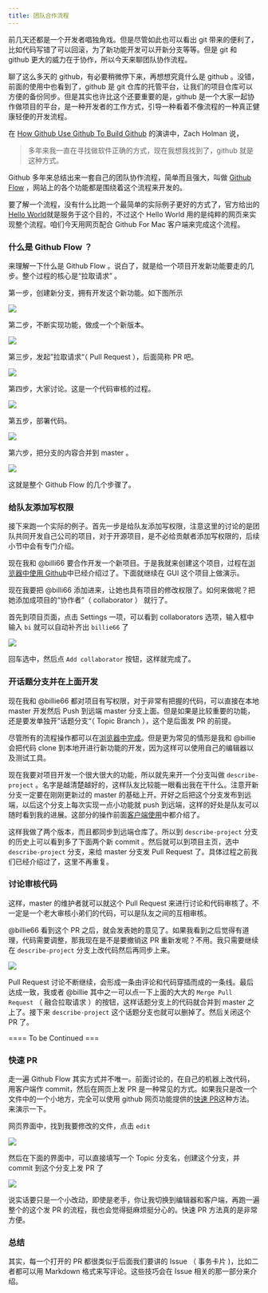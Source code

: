 ```yaml
---
title: 团队合作流程
---
```


前几天还都是一个开发者唱独角戏。但是尽管如此也可以看出 git 带来的便利了，比如代码写错了可以回滚，为了新功能开发可以开新分支等等。但是 git 和 github 更大的威力在于协作，所以今天来聊团队协作流程。

聊了这么多天的 github，有必要稍微停下来，再想想究竟什么是 github 。没错，前面的使用中也看到了，github 是 git 仓库的托管平台，让我们的项目仓库可以方便的备份同步。但是其实也许比这个还要重要的是，github 是一个大家一起协作做项目的平台，是一种开发者的工作方式，引导一种看着不像流程的一种真正健康轻便的开发流程。

在 [How Github Use Github To Build Github](https://www.youtube.com/watch?v=qyz3jkOBbQY) 的演讲中，Zach Holman 说，

> 多年来我一直在寻找做软件正确的方式，现在我想我找到了，github 就是这种方式。


Github 多年来总结出来一套自己的团队协作流程，简单而且强大，叫做 [Github Flow](https://guides.github.com/introduction/flow/index.html) ，网站上的各个功能都是围绕着这个流程来开发的。

要了解一个流程，没有什么比跑一个最简单的实际例子更好的方式了，官方给出的[Hello World](https://guides.github.com/activities/hello-world/)就是服务于这个目的，不过这个 Hello World 用的是纯粹的网页来实现整个流程。咱们今天用网页配合 Github For Mac 客户端来完成这个流程。

### 什么是 Github Flow ？

来理解一下什么是 Github Flow 。说白了，就是给一个项目开发新功能要走的几步。整个过程的核心是“拉取请求” 。

第一步，创建新分支，拥有开发这个新功能。如下图所示

![](https://img.haoqicat.com/2019031601.jpg)

第二步，不断实现功能，做成一个个新版本。

![](https://img.haoqicat.com/2019031602.jpg)


第三步，发起”拉取请求“（ Pull Request ），后面简称 PR 吧。

![](https://img.haoqicat.com/2019031603.jpg)


第四步，大家讨论。这是一个代码审核的过程。

![](https://img.haoqicat.com/2019031604.jpg)

第五步，部署代码。

![](https://img.haoqicat.com/2019031604.jpg)

第六步，把分支的内容合并到 master 。

![](https://img.haoqicat.com/2019031606.jpg)

这就是整个 Github Flow 的几个步骤了。

### 给队友添加写权限

接下来跑一个实际的例子。首先一步是给队友添加写权限，注意这里的讨论的是团队共同开发自己公司的项目，对于开源项目，是不必给贡献者添加写权限的，后续小节中会有专门介绍。

现在我和 @billi66 要合作开发一个新项目。于是我就来创建这个项目，过程在[浏览器中使用 Github](github_in_browser)中已经介绍过了。下面就继续在 GUI 这个项目上做演示。

现在我要把 @billi66 添加进来，让她也具有项目的修改权限了。如何来做呢？把她添加成项目的“协作者”（ collaborator ） 就行了。 

首先到项目页面，点击 Settings 一项，可以看到 collaborators 选项，输入框中输入 `bi` 就可以自动补齐出 `billie66` 了

![](https://img.haoqicat.com/2019031607.jpg)

回车选中，然后点 `Add collaborator` 按钮，这样就完成了。

### 开话题分支并在上面开发

现在我和 @billie66 都对项目有写权限，对于非常有把握的代码，可以直接在本地 master 开发然后 Push 到远端 master 分支上面。但是如果是比较重要的功能，还是要发单独开”话题分支“（ Topic Branch ），这个是后面发 PR 的前提。

尽管所有的流程操作都可以在[浏览器中完成](https://github.com/blog/1557-github-flow-in-the-browser)。但是更为常见的情形是我和 @billie 会把代码 clone 到本地开进行新功能的开发，因为这样可以使用自己的编辑器以及测试工具。

现在我要对项目开发一个很大很大的功能，所以就先来开一个分支叫做 `describe-project` 。名字是越清楚越好的，这样队友比较能一眼看出我在干什么。注意开新分支一定要在刚刚更新过的 master 的基础上开。开好之后把这个分支发布到远端，以后这个分支上每次实现一点小功能就 push 到远端，这样的好处是队友可以随时看到我的进展。这部分的操作前面[客户端使用](github_for_mac.html)中都介绍了。

这样我做了两个版本，而且都同步到远端仓库了。所以到 `describe-project` 分支的历史上可以看到多了下面两个新 commit 。然后就可以到项目主页，选中 `describe-project` 分支，来给 master 分支发 Pull Request 了。具体过程之前我们已经介绍过了，这里不再重复。

### 讨论审核代码

这样，master 的维护者就可以就这个 Pull Request 来进行讨论和代码审核了。不一定是一个老大审核小弟们的代码，可以是队友之间的互相审核。

@billie66 看到这个 PR 之后，就会发表她的意见了。如果我看到之后觉得有道理，代码需要调整，那我现在是不是要撤销这 PR 重新发呢？不用。我只需要继续在 `describe-project` 分支上改代码然后再同步上来。

![](https://img.haoqicat.com/2019031608.jpg)

Pull Request 讨论不断继续，会形成一条由评论和代码穿插而成的一条线。最后达成一致，我或者 @billie 其中之一可以点一下上面的大大的 `Merge Pull Request` （ 融合拉取请求 ）的按钮，这样话题分支上的代码就合并到 master 之上了。接下来 `describe-project` 这个话题分支也就可以删掉了。然后关闭这个 PR 了。


==== To be Continued ===

### 快速 PR

走一遍 Github Flow 其实方式并不唯一。前面讨论的，在自己的机器上改代码，用客户端作 commit，然后在网页上发 PR 是一种常见的方式。如果我只是改一个文件中的一个小地方，完全可以使用 github 网页功能提供的[快速 PR](https://github.com/blog/1945-quick-pull-requests)这种方法。来演示一下。

网页界面中，找到我要修改的文件，点击 `edit`

![](https://github.com/happypeter/gitbeijing/blob/master/data/posts/images/github_flow/quick_pr_view.png?raw=true)

然后在下面的界面中，可以直接填写一个 Topic 分支名，创建这个分支，并 commit 到这个分支上发 PR 了

![](https://github.com/happypeter/gitbeijing/blob/master/data/posts/images/github_flow/quick_pr_view.png?raw=true)

说实话要只是一个小改动，即使是老手，你让我切换到编辑器和客户端，再跑一遍整个的这个发 PR 的流程，我也会觉得挺麻烦挺分心的。快速 PR 方法真的是非常方便。

### 总结

其实，每一个打开的 PR 都很类似于后面我们要讲的 Issue （ 事务卡片 )，比如二者都可以用 Markdown 格式来写评论。这些技巧会在 Issue 相关的那一部分来介绍。
